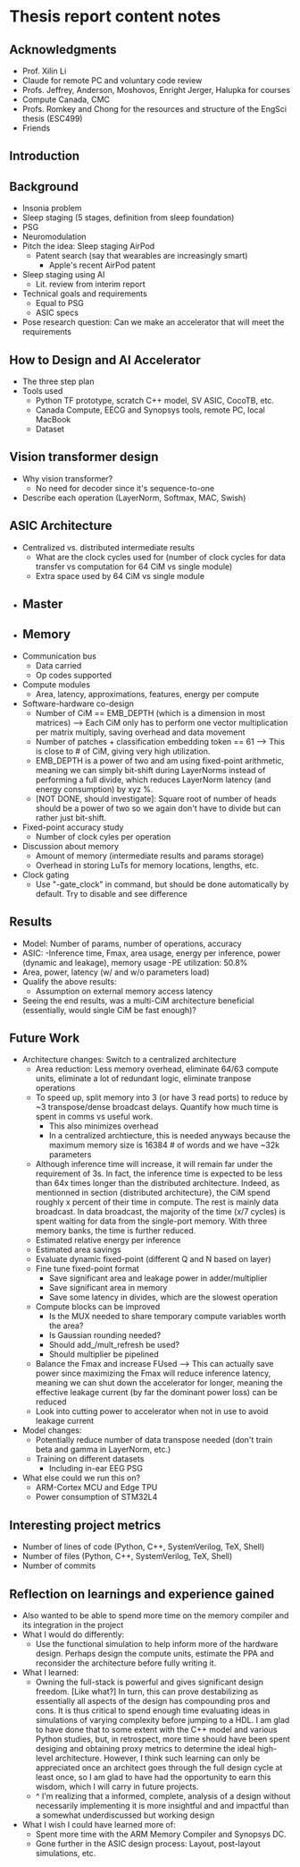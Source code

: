 # Thesis report content notes

## Acknowledgments
- Prof. Xilin Li
- Claude for remote PC and voluntary code review
- Profs. Jeffrey, Anderson, Moshovos, Enright Jerger, Halupka for courses
- Compute Canada, CMC
- Profs. Romkey and Chong for the resources and structure of the EngSci thesis (ESC499)
- Friends

## Introduction

## Background
- Insonia problem
- Sleep staging (5 stages, definition from sleep foundation)
- PSG
- Neuromodulation
- Pitch the idea: Sleep staging AirPod
    - Patent search (say that wearables are increasingly smart)
        - Apple's recent AirPod patent
- Sleep staging using AI
    - Lit. review from interim report
- Technical goals and requirements
    - Equal to PSG
    - ASIC specs
- Pose research question: Can we make an accelerator that will meet the requirements

## How to Design and AI Accelerator
- The three step plan
- Tools used
    - Python TF prototype, scratch C++ model, SV ASIC, CocoTB, etc.
    - Canada Compute, EECG and Synopsys tools, remote PC, local MacBook
    - Dataset

## Vision transformer design
- Why vision transformer?
    - No need for decoder since it's sequence-to-one
- Describe each operation (LayerNorm, Softmax, MAC, Swish)

## ASIC Architecture
- Centralized vs. distributed intermediate results
    - What are the clock cycles used for (number of clock cycles for data transfer vs computation for 64 CiM vs single module)
    - Extra space used by 64 CiM vs single module
- Master
    - 
- Memory
    -
- Communication bus
    - Data carried
    - Op codes supported
- Compute modules
    - Area, latency, approximations, features, energy per compute
- Software-hardware co-design
    - Number of CiM == EMB_DEPTH (which is a dimension in most matrices) --> Each CiM only has to perform one vector multiplication per matrix multiply, saving overhead and data movement
    - Number of patches + classification embedding token == 61 --> This is close to # of CiM, giving very high utilization.
    - EMB_DEPTH is a power of two and am using fixed-point arithmetic, meaning we can simply bit-shift during LayerNorms instead of performing a full divide, which reduces LayerNorm latency (and energy consumption) by xyz %.
    - [NOT DONE, should investigate]: Square root of number of heads should be a power of two so we again don't have to divide but can rather just bit-shift.
- Fixed-point accuracy study
    - Number of clock cyles per operation
- Discussion about memory
    - Amount of memory (intermediate results and params storage)
    - Overhead in storing LuTs for memory locations, lengths, etc.
- Clock gating
    - Use "-gate_clock" in command, but should be done automatically by default. Try to disable and see difference

## Results
- Model: Number of params, number of operations, accuracy
- ASIC:
    -Inference time, Fmax, area usage, energy per inference, power (dynamic and leakage), memory usage
    -PE utilization: 50.8%
- Area, power, latency (w/ and w/o parameters load)
- Qualify the above results:
    - Assumption on external memory access latency
- Seeing the end results, was a multi-CiM architecture beneficial (essentially, would single CiM be fast enough)?

## Future Work
- Architecture changes: Switch to a centralized architecture
    - Area reduction: Less memory overhead, eliminate 64/63 compute units, eliminate a lot of redundant logic, eliminate tranpose operations
    - To speed up, split memory into 3 (or have 3 read ports) to reduce by ~3 transpose/dense broadcast delays. Quantify how much time is spent in comms vs useful work.
        - This also minimizes overhead
        - In a centralized archtiecture, this is needed anyways because the maximum memory size is 16384 # of words and we have ~32k parameters
    - Although inference time will increase, it will remain far under the requirement of 3s. In fact, the inference time is expected to be less than 64x times longer than the distributed architecture.
    Indeed, as mentionned in section {distributed architecture}, the CiM spend roughly x percent of their time in compute. The rest is mainly data broadcast. In data broadcast, the majority of the time (x/7 cycles) is spent waiting for data from the single-port memory. With three memory banks, the time is further reduced.
    - Estimated relative energy per inference
    - Estimated area savings
    - Evaluate dynamic fixed-point (different Q and N based on layer)
    - Fine tune fixed-point format
        - Save significant area and leakage power in adder/multiplier
        - Save significant area in memory
        - Save some latency in divides, which are the slowest operation
    - Compute blocks can be improved
        - Is the MUX needed to share temporary compute variables worth the area?
        - Is Gaussian rounding needed?
        - Should add_/mult_refresh be used?
        - Should multiplier be pipelined
    - Balance the Fmax and increase FUsed --> This can actually save power since maximizing the Fmax will reduce inference latency, meaning we can shut down the accelerator for longer, meaning the effective leakage current (by far the dominant power loss) can be reduced
    - Look into cutting power to accelerator when not in use to avoid leakage current
- Model changes:
    - Potentially reduce number of data transpose needed (don't train beta and gamma in LayerNorm, etc.)
    - Training on different datasets
        - Including in-ear EEG PSG
- What else could we run this on?
    - ARM-Cortex MCU and Edge TPU
    - Power consumption of STM32L4

## Interesting project metrics
- Number of lines of code (Python, C++, SystemVerilog, TeX, Shell)
- Number of files (Python, C++, SystemVerilog, TeX, Shell)
- Number of commits

## Reflection on learnings and experience gained
- Also wanted to be able to spend more time on the memory compiler and its integration in the project
- What I would do differently:
    - Use the functional simulation to help inform more of the hardware design. Perhaps design the compute units, estimate the PPA and reconsider the architecture before fully writing it.
- What I learned:
    - Owning the full-stack is powerful and gives significant design freedom. [Like what?] In turn, this can prove destabilizing as essentially all aspects of the design has compounding pros and cons. It is thus critical to spend enough time evaluating ideas in simulations of varying complexity before jumping to a HDL. I am glad to have done that to some extent with the C++ model and various Python studies, but, in retrospect, more time should have been spent desiging and obtaining proxy metrics to determine the ideal high-level architecture. However, I think such learning can only be appreciated once an architect goes through the full design cycle at least once, so I am glad to have had the opportunity to earn this wisdom, which I will carry in future projects.
    - ^ I'm realizing that a informed, complete, analysis of a design without necessarily implementing it is more insightful and
    and impactful than a somewhat underdiscussed but working design
- What I wish I could have learned more of:
    - Spent more time with the ARM Memory Compiler and Synopsys DC.
    - Gone further in the ASIC design process: Layout, post-layout simulations, etc.